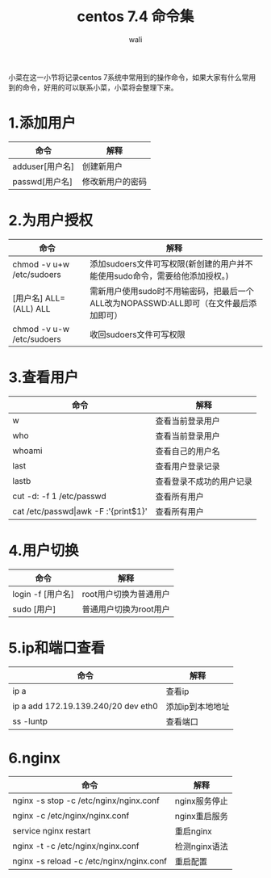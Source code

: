 ﻿---
layout: post
title: centos 7.4 命令集  #标题
tagline: centos7系统中常用到的命令
category: linux      #分类
author: wali    #作者
tag: linux     #标签
ghurl:        #github url
ghurl_zip:    #github zip下载
comments: true

post_nav: ["1.添加用户","2.为用户授权","3.查看用户","4.用户切换","5.ip和端口查看","6.nginx"]
---

小菜在这一小节将记录centos 7系统中常用到的操作命令，如果大家有什么常用到的命令，好用的可以联系小菜，小菜将会整理下来。

# 1.添加用户

命令|解释|
-|-
adduser[用户名]|创建新用户|
passwd[用户名]|修改新用户的密码|

# 2.为用户授权

命令|解释|
-|-
chmod -v u+w /etc/sudoers|添加sudoers文件可写权限(新创建的用户并不能使用sudo命令，需要给他添加授权。)|
[用户名] ALL=(ALL) ALL|需新用户使用sudo时不用输密码，把最后一个ALL改为NOPASSWD:ALL即可（在文件最后添加即可）|
chmod -v u-w /etc/sudoers|收回sudoers文件可写权限|

# 3.查看用户

命令|解释|
-|-
w|查看当前登录用户|
who|查看当前登录用户|
whoami|查看自己的用户名|
last|查看用户登录记录|
lastb|查看登录不成功的用户记录|
cut -d: -f 1 /etc/passwd|查看所有用户|
cat /etc/passwd\|awk -F \:'{print$1}'|查看所有用户|

# 4.用户切换

命令|解释|
-|-
login -f [用户名]|root用户切换为普通用户|
sudo [用户]|普通用户切换为root用户|


# 5.ip和端口查看

命令|解释|
-|-
ip a|查看ip|
ip a add 172.19.139.240/20 dev eth0|添加ip到本地地址|
ss -luntp|查看端口|

# 6.nginx

命令|解释|
-|-
nginx -s stop -c /etc/nginx/nginx.conf|nginx服务停止|
nginx -c /etc/nginx/nginx.conf|nginx重启服务|
service nginx restart|重启nginx|
nginx -t -c /etc/nginx/nginx.conf|检测nginx语法|
nginx -s reload -c /etc/nginx/nginx.conf|重启配置|











	